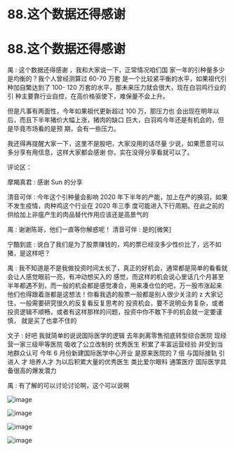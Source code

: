 # 88.这个数据还得感谢

# 88.这个数据还得感谢

禺 : 这个数据还得感谢 ，我和大家说一下，正常情况咱们国 家一年的引种量多少是均衡的？我个人曾经测算过 60-70 万套 是一个比较紧平衡的水平，如果祖代引种加自繁达到了 100- 120 万套的水平，那未来压力就会很大，现在白羽鸡行业的引 种主要靠行业自控，在高价格驱使下，难保量不会上升。

但是凡事有两面性，今年如果祖代更新超过 100 万，那压力也 会出现在明年以后，而且下半年猪价大幅上涨，猪肉的缺口 巨大，白羽鸡今年还是有机会的，但是毕竟市场看的是预 期，会有一些压力。

我还得再提醒大家一下，这里不是股吧，大家没用的话尽量 少说，如果愿意可以多分享有用信息，这样大家都会感谢 你，实在没得分享看就可以了。

评论区：

摩羯真君 : 感谢 Sun 的分享

清音可伴 : 今年这个引种量会影响 2020 年下半年的产能，加上在产的换羽，如果不发生疫情，肉种鸡这个行业在 2020 年三季 度可能进入下行周期。在此之前的供给加上非瘟产生的肉品替代作用应该还是高景气的

禺 : 谢谢陈哥，他们一直等你解惑呢！ 清音可伴 : 是的[微笑]

宁酷到底 : 说白了我们是为了股票赚钱的，鸡的票已经没多少性价比了，远不如猪，是这样吧？

禺 : 我不知道是不是我做投资时间太长了，真正的好机会，通常都是简单的看看就会让人感觉眼前一亮，有冲动想买入的 感觉，而这样的机会说心里话几个月甚至半年都遇不到，而一般的机会都是感觉凑合，用来凑仓位的吧，万一股市涨起来 他们也得跟着涨都是这想法！你看我选的股票一般都是别人很少关注的 z 大家记住，一般需要研究很久的反复看反复思考的 投资机会，要不说明业务复杂，或者投资逻辑不顺畅，或者有这样那样的问题，投资中你不敢下手的机会就一定要谨慎， 就是买了也拿不住的

文子 : 好吧 我就简单的说说国际医学的逻辑 去年剥离零售彻底转型综合医院 现经营一家三级甲等医院 吸收了公立改制的 优秀医生 积累了丰富运营经验 并受到当地群众认可 今年 6 月份新建国际医学中心开业 是原来医院的 7 倍 与国际接轨 引进人 才 培养人才 为以后积累大量的优秀医生 类比爱尔眼科 通策医疗 国际医学具备很高的爆发潜力

禺 : 有了解的可以讨论讨论啊，这个可以说啊

![image](img/Image_151.png)

![image](img/Image_152.png)

![image](img/Image_153.png)

![image](img/Image_154.png)